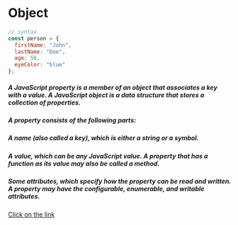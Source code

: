 # Object
```javascript
// syntax
const person = {
  firstName: "John",
  lastName: "Doe",
  age: 50,
  eyeColor: "blue"
};
```

##### A JavaScript property is a member of an object that associates a key with a value. A JavaScript object is a data structure that stores a collection of properties.

##### A property consists of the following parts:

##### A name (also called a key), which is either a string or a symbol.
##### A value, which can be any JavaScript value. A property that has a function as its value may also be called a method.

##### Some attributes, which specify how the property can be read and written. A property may have the configurable, enumerable, and writable attributes.

[Click on the link](../js/50.object.js)
